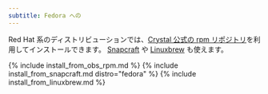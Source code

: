 ```yaml
---
subtitle: Fedora への
---
```


Red Hat 系のディストリビューションでは、[Crystal 公式の rpm リポジトリ](#official-crystal-rpm-repository)を利用してインストールできます。
[Snapcraft](#snapcraft) や [Linuxbrew](#linuxbrew) も使えます。

{% include install_from_obs_rpm.md %}
{% include install_from_snapcraft.md distro="fedora" %}
{% include install_from_linuxbrew.md %}
